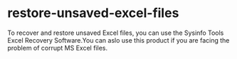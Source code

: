 # restore-unsaved-excel-files
To recover and restore unsaved Excel files, you can use the Sysinfo Tools Excel Recovery Software.You can aslo use this product if you are facing the problem of corrupt MS Excel files.
